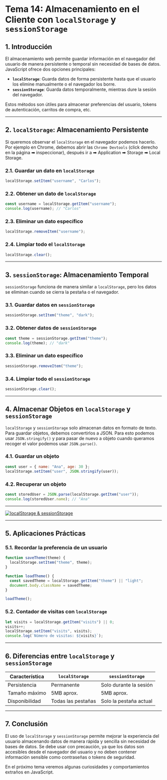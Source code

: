 # **Tema 14: Almacenamiento en el Cliente con `localStorage` y `sessionStorage`**

## **1. Introducción**

El almacenamiento web permite guardar información en el navegador del usuario de manera persistente o temporal sin necesidad de bases de datos. JavaScript ofrece dos opciones principales:

- **`localStorage`**: Guarda datos de forma persistente hasta que el usuario los elimine manualmente o el navegador los borre.
- **`sessionStorage`**: Guarda datos temporalmente, mientras dure la sesión del navegador.

Estos métodos son útiles para almacenar preferencias del usuario, tokens de autenticación, carritos de compra, etc.

---

## **2. `localStorage`: Almacenamiento Persistente**

Si queremos observar el `localStorage` en el navegador podemos hacerlo. Por ejemplo en Chrome, debemos abrir las `Chrome Devtools` (click derecho en la página ➡ inspeccionar), después ir a ➡ Application ➡ Storage ➡ Local Storage.

### **2.1. Guardar un dato en `localStorage`**

```js
localStorage.setItem("username", "Carlos");
```

### **2.2. Obtener un dato de `localStorage`**

```js
const username = localStorage.getItem("username");
console.log(username); // "Carlos"
```

### **2.3. Eliminar un dato específico**

```js
localStorage.removeItem("username");
```

### **2.4. Limpiar todo el `localStorage`**

```js
localStorage.clear();
```

---

## **3. `sessionStorage`: Almacenamiento Temporal**

`sessionStorage` funciona de manera similar a `localStorage`, pero los datos se eliminan cuando se cierra la pestaña o el navegador.

### **3.1. Guardar datos en `sessionStorage`**

```js
sessionStorage.setItem("theme", "dark");
```

### **3.2. Obtener datos de `sessionStorage`**

```js
const theme = sessionStorage.getItem("theme");
console.log(theme); // "dark"
```

### **3.3. Eliminar un dato específico**

```js
sessionStorage.removeItem("theme");
```

### **3.4. Limpiar todo el `sessionStorage`**

```js
sessionStorage.clear();
```

---

## **4. Almacenar Objetos en `localStorage` y `sessionStorage`**

`localStorage` y `sessionStorage` solo almacenan datos en formato de texto. Para guardar objetos, debemos convertirlos a JSON. Para esto podemos usar `JSON.stringify()` y para pasar de nuevo a objeto cuando queramos recoger el valor podemos usar `JSON.parse()`.

### **4.1. Guardar un objeto**

```js
const user = { name: "Ana", age: 30 };
localStorage.setItem("user", JSON.stringify(user));
```

### **4.2. Recuperar un objeto**

```js
const storedUser = JSON.parse(localStorage.getItem("user"));
console.log(storedUser.name); // "Ana"
```

---

[![localStorage & sessionStorage](https://img.youtube.com/vi/vJ4Y6EvucF4/0.jpg)](https://www.youtube.com/watch?v=vJ4Y6EvucF4&list=PLzA2VyZwsq__JeA3Xa02uWT08Ljji931m)

---

## **5. Aplicaciones Prácticas**

### **5.1. Recordar la preferencia de un usuario**

```js
function saveTheme(theme) {
  localStorage.setItem("theme", theme);
}

function loadTheme() {
  const savedTheme = localStorage.getItem("theme") || "light";
  document.body.className = savedTheme;
}

loadTheme();
```

### **5.2. Contador de visitas con `localStorage`**

```js
let visits = localStorage.getItem("visits") || 0;
visits++;
localStorage.setItem("visits", visits);
console.log(`Número de visitas: ${visits}`);
```

---

## **6. Diferencias entre `localStorage` y `sessionStorage`**

| Característica | `localStorage`     | `sessionStorage`       |
| -------------- | ------------------ | ---------------------- |
| Persistencia   | Permanente         | Solo durante la sesión |
| Tamaño máximo  | 5MB aprox.         | 5MB aprox.             |
| Disponibilidad | Todas las pestañas | Solo la pestaña actual |

---

## **7. Conclusión**

El uso de `localStorage` y `sessionStorage` permite mejorar la experiencia del usuario almacenando datos de manera rápida y sencilla sin necesidad de bases de datos. Se debe usar con precaución, ya que los datos son accesibles desde el navegador del usuario y no deben contener información sensible como contraseñas o tokens de seguridad.

En el próximo tema veremos algunas curiosidades y comportamientos extraños en JavaScript.
